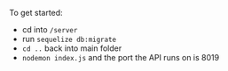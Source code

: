 To get started:

- cd into `/server`
- run `sequelize db:migrate`
- `cd ..` back into main folder
- `nodemon index.js` and the port the API runs on is 8019
